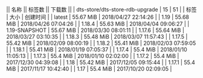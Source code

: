 || 名称 || 标签数 || 下载数 ||
| dts-store/dts-store-rdb-upgrade | 15 | 51 | 
| 标签 | 大小 | 创建时间 |
| latest | 55.67 MiB | 2018/04/27 22:14:26 | 
| 1.19 | 55.68 MiB | 2018/04/26 07:04:26 | 
| 1.18.4 | 55.63 MiB | 2018/04/04 09:06:27 | 
| 1.19-SNAPSHOT | 55.67 MiB | 2018/03/30 08:01:11 | 
| 1.17.6 | 55.64 MiB | 2018/03/27 03:10:35 | 
| 1.18.3 | 55.48 MiB | 2018/03/07 11:57:43 | 
| 1.17.5 | 55.42 MiB | 2018/02/09 08:00:19 | 
| 1.18.2 | 55.41 MiB | 2018/02/03 07:59:05 | 
| 1.18.1 | 55.41 MiB | 2018/01/19 07:05:37 | 
| 1.17.4 | 55.4 MiB | 2018/01/10 11:05:13 | 
| 1.17.3 | 55.4 MiB | 2018/01/10 02:02:00 | 
| 1.17.2 | 55.4 MiB | 2017/12/30 04:39:08 | 
| 1.18 | 55.42 MiB | 2017/12/05 09:15:44 | 
| 1.17.1 | 55.4 MiB | 2017/11/17 10:42:40 | 
| 1.17 | 55.4 MiB | 2017/10/20 02:09:05 | 
